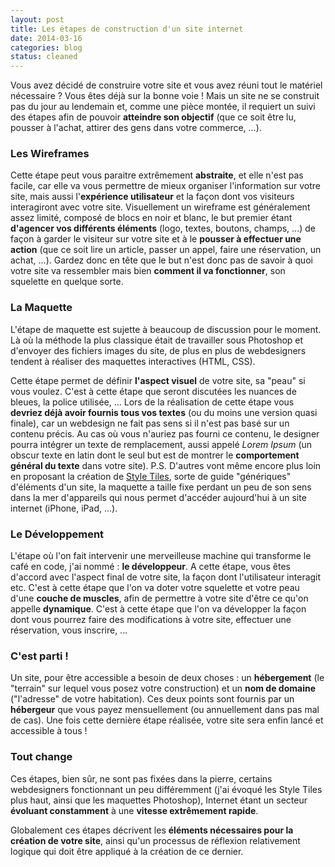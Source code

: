 ```yaml
---
layout: post
title: Les étapes de construction d'un site internet
date: 2014-03-16
categories: blog
status: cleaned
---
```

Vous avez décidé de construire votre site et vous avez réuni tout le matériel nécessaire ? Vous êtes déjà sur la bonne voie ! Mais un site ne se construit pas du jour au lendemain et, comme une pièce montée, il requiert un suivi des étapes afin de pouvoir **atteindre son objectif** (que ce soit être lu, pousser à l'achat, attirer des gens dans votre commerce, ...).

### Les Wireframes
Cette étape peut vous paraitre extrêmement **abstraite**, et elle n'est pas facile, car elle va vous permettre de mieux organiser l'information sur votre site, mais aussi l'**expérience utilisateur** et la façon dont vos visiteurs interagiront avec votre site.
Visuellement un wireframe est généralement assez limité, composé de blocs en noir et blanc, le but premier étant **d'agencer vos différents éléments** (logo, textes, boutons, champs, ...) de façon à garder le visiteur sur votre site et à le **pousser à effectuer une action** (que ce soit lire un article, passer un appel, faire une réservation, un achat, ...).
Gardez donc en tête que le but n'est donc pas de savoir à quoi votre site va ressembler mais bien **comment il va fonctionner**, son squelette en quelque sorte.

### La Maquette
L'étape de maquette est sujette à beaucoup de discussion pour le moment. Là où la méthode la plus classique était de travailler sous Photoshop et d'envoyer des fichiers images du site, de plus en plus de webdesigners tendent à réaliser des maquettes interactives (HTML, CSS).

Cette étape permet de définir **l'aspect visuel** de votre site, sa "peau" si vous voulez. C'est à cette étape que seront discutées les nuances de bleues, la police utilisée, ... Lors de la réalisation de cette étape vous **devriez déjà avoir fournis tous vos textes** (ou du moins une version quasi finale), car un webdesign ne fait pas sens si il n'est pas basé sur un contenu précis.
Au cas où vous n'auriez pas fourni ce contenu, le designer pourra intégrer un texte de remplacement, aussi appelé *Lorem Ipsum* (un obscur texte en latin dont le seul but est de montrer le **comportement général du texte** dans votre site).
P.S. D'autres vont même encore plus loin en proposant la création de [Style Tiles](http://styletil.es/), sorte de guide "génériques" d'éléments d'un site, la maquette a taille fixe perdant un peu de son sens dans la mer d'appareils qui nous permet d'accéder aujourd'hui à un site internet (iPhone, iPad, ...).

### Le Développement
L'étape où l'on fait intervenir une merveilleuse machine qui transforme le café en code, j'ai nommé : **le développeur**. A cette étape, vous êtes d'accord avec l'aspect final de votre site, la façon dont l'utilisateur interagit etc.
C'est à cette étape que l'on va doter votre squelette et votre peau d'une **couche de muscles**, afin de permettre à votre site d'être ce qu'on appelle **dynamique**. C'est à cette étape que l'on va développer la façon dont vous pourrez faire des modifications à votre site, effectuer une réservation, vous inscrire, ...

### C'est parti !
Un site, pour être accessible a besoin de deux choses : un **hébergement** (le "terrain" sur lequel vous posez votre construction) et un **nom de domaine** ("l'adresse" de votre habitation). Ces deux points sont fournis par un **hébergeur** que vous payez mensuellement (ou annuellement dans pas mal de cas). Une fois cette dernière étape réalisée, votre site sera enfin lancé et accessible à tous !

### Tout change
Ces étapes, bien sûr, ne sont pas fixées dans la pierre, certains webdesigners fonctionnant un peu différemment (j'ai évoqué les Style Tiles plus haut, ainsi que les maquettes Photoshop), Internet étant un secteur **évoluant constamment** à une **vitesse extrêmement rapide**.

Globalement ces étapes décrivent les **éléments nécessaires pour la création de votre site**, ainsi qu'un processus de réflexion relativement logique qui doit être appliqué à la création de ce dernier.
